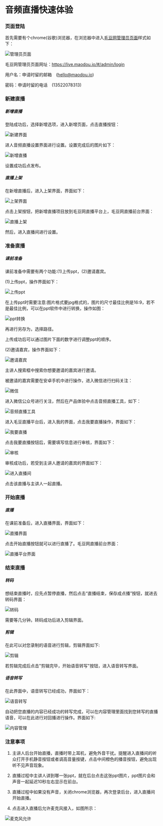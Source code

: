 # 音频直播快速体验

### 页面登陆

首先需要有个chrome(谷歌)浏览器，在浏览器中进入[毛豆网管理员页面](https://live.maodou.io/#/admin/login)样式如下：

![管理员页面](http://7xs3kr.com1.z0.glb.clouddn.com/login.jpg)

毛豆网管理员页面网址：https://live.maodou.io/#/admin/login

用户名：申请时留的邮箱　(hello@maodou.io)

密码：申请时留的电话　(13522078313)

### 新建直播

##### 新增直播

登陆成功后，选择新增选项，进入新增页面，点击直播按钮：

![新建界面](http://7xs3kr.com1.z0.glb.clouddn.com/新增直播.png)

进人音频直播设置界面进行设置。设置完成后的图片如下：

![新增直播](http://7xs3kr.com1.z0.glb.clouddn.com/直播设置.png)

设置成功后点发布。

##### 直播上架

在新增直播后，进入上架界面，界面如下：

![上架界面](http://7xs3kr.com1.z0.glb.clouddn.com/上架.png)

点击上架按钮，把新增直播项目放到毛豆网直播平台上，毛豆网直播前台界面：

![直播上架](http://7xs3kr.com1.z0.glb.clouddn.com/前台上架.png)

然后，进入直播间进行设置。

### 准备直播

##### 课前准备

课前准备中需要有两个功能:(1)上传ppt，(2)邀请嘉宾。  

(1)上传ppt，操作界面如下：

![上传ppt](http://7xs3kr.com1.z0.glb.clouddn.com/上传ppt.png)

在上传ppt时需要注意:图片格式要jpg格式的，图片的尺寸最佳比例是16:9，若不是最佳比例，可以在ppt软件中进行转换，操作如图：

![ppt转换](http://7xs3kr.com1.z0.glb.clouddn.com/ppt.jpg)

再进行另存为，选择路径。

上传成功后可以通过图片下面的数字进行调整ppt的顺序。

(2)邀请嘉宾，操作界面如下：

![邀请嘉宾](http://7xs3kr.com1.z0.glb.clouddn.com/选择嘉宾.png)

主讲人搜索框中搜索你想要邀请的嘉宾进行邀请。

被邀请的嘉宾需要在安卓手机中进行操作，进入微信进行扫码关注：　

![微信](http://7xs3kr.com1.z0.glb.clouddn.com/微信.png)

进入微信公众号进行关注，然后在产品体验中点击音频直播工具，如下：

![音频直播工具](http://7xs3kr.com1.z0.glb.clouddn.com/毛豆音频直播.png)

进入毛豆直播平台后，进入我的界面，点击我要直播操作，界面如下：

![我要直播](http://7xs3kr.com1.z0.glb.clouddn.com/我要直播.png)

点击我要直播按钮后，需要填写信息进行审核，界面如下：

![审核](http://7xs3kr.com1.z0.glb.clouddn.com/审核.png)

审核成功后，若受到主讲人邀请的嘉宾的界面如下：

![进入直播间](http://7xs3kr.com1.z0.glb.clouddn.com/进入直播间.png)

点击该直播与主讲人一起直播。

### 开始直播

##### 直播

在课前准备后，进入直播界面，界面如下：

![直播界面](http://7xs3kr.com1.z0.glb.clouddn.com/开始直播.png)

点击开始直播按钮就可以进行直播了。毛豆网直播前台界面：

![直播平台界面](http://7xs3kr.com1.z0.glb.clouddn.com/直播平台界面.png)

### 结束直播

##### 转码

想结束直播时，应先点暂停直播，然后点击“直播结束，保存成点播”按钮，就进去转码界面：

![转码](http://7xs3kr.com1.z0.glb.clouddn.com/转码.png)

需要等几分钟。转码成功后进入剪辑界面。

##### 剪辑

在此可以对您录制的语音进行剪辑，剪辑界面如下:

![剪辑](http://7xs3kr.com1.z0.glb.clouddn.com/jianji.png)

若剪辑完成后点击"剪辑完毕，开始语音转写"按钮，进入语音转写界面。

##### 语音转写

在此界面中，语音转写已经成功，界面如下：

![语音转写](http://7xs3kr.com1.z0.glb.clouddn.com/语言转写.png)

自动把您直播的内容已经成功的转写完成，可以在内容管理里面找到您转写的直播语音，可以在此进行对回播进行操作。界面如下:

![内容管理](http://7xs3kr.com1.z0.glb.clouddn.com/结束.png)

### 注意事项

1. 主讲人后台开始直播，直播时带上耳机，避免外音干扰。提醒进入直播间的听众打开手机静音按钮或者调高音量按键，点击中间橙色的播音按钮，避免出现听不见声音现象。

2. 直播过程中主讲人讲到哪一张ppt，就在后台点击这张ppt图片，ppt图片会和声音一起延迟10秒左右显示在前台。

3. 直播过程中如果没有声音，关闭chrome浏览器，再次登录后台，进入直播间开始直播。

4. 点击进入直播后允许麦克风接入，如图所示：

![麦克风允许](http://7xs3kr.com1.z0.glb.clouddn.com/麦克风允许.jpg)
